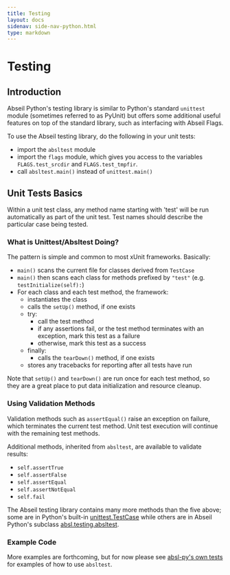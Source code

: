 ```yaml
---
title: Testing
layout: docs
sidenav: side-nav-python.html
type: markdown
---
```


# Testing

## Introduction

Abseil Python's testing library is similar to Python's standard `unittest`
module (sometimes referred to as PyUnit) but offers some additional useful
features on top of the standard library, such as interfacing with Abseil Flags.

To use the Abseil testing library, do the following in your unit tests:

* import the `absltest` module
* import the `flags` module, which gives you access to the variables
`FLAGS.test_srcdir` and `FLAGS.test_tmpfir`.
* call `absltest.main()` instead of `unittest.main()`

## Unit Tests Basics

Within a unit test class, any method name starting with 'test' will be run
automatically as part of the unit test. Test names should describe the
particular case being tested.

### What is Unittest/Absltest Doing?

The pattern is simple and common to most xUnit frameworks. Basically:

*   `main()` scans the current file for classes derived from `TestCase`
*   `main()` then scans each class for methods prefixed by `"test"` (e.g.
    `testInitialize(self):`)
*   For each class and each test method, the framework:
    *   instantiates the class
    *   calls the `setUp()` method, if one exists
    *   try:
        *   call the test method
        *   if any assertions fail, or the test method terminates with an
            exception, mark this test as a failure
        *   otherwise, mark this test as a success
    *   finally:
        *   calls the `tearDown()` method, if one exists
    *   stores any tracebacks for reporting after all tests have run

Note that `setUp()` and `tearDown()` are run once for each test method, so they
are a great place to put data initialization and resource cleanup.

### Using Validation Methods

Validation methods such as `assertEqual()` raise an exception on failure,
which terminates the current test method. Unit test execution will continue with
the remaining test methods.

Additional methods, inherited from `absltest`, are available to validate
results:

*   `self.assertTrue`
*   `self.assertFalse`
*   `self.assertEqual`
*   `self.assertNotEqual`
*   `self.fail`

The Abseil testing library contains many more methods than the five above; some
are in Python's built-in [unittest.TestCase](https://docs.python.org/2/library/unittest.html#unittest.TestCase) while others
are in Abseil Python's subclass [absl.testing.absltest](https://github.com/abseil/abseil-py/blob/master/absl/testing/absltest.py).

### Example Code

More examples are forthcoming, but for now please see [absl-py's own tests](https://github.com/abseil/abseil-py/blob/master/absl/tests/app_test.py) for
examples of how to use `absltest`.
